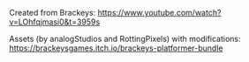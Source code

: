 Created from Brackeys: https://www.youtube.com/watch?v=LOhfqjmasi0&t=3959s

Assets (by analogStudios and RottingPixels) with modifications: https://brackeysgames.itch.io/brackeys-platformer-bundle
